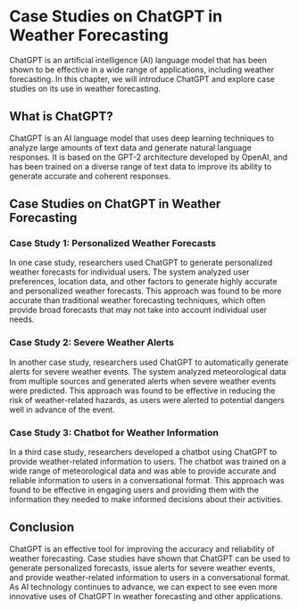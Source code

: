 Case Studies on ChatGPT in Weather Forecasting
==================================================================================

ChatGPT is an artificial intelligence (AI) language model that has been shown to be effective in a wide range of applications, including weather forecasting. In this chapter, we will introduce ChatGPT and explore case studies on its use in weather forecasting.

What is ChatGPT?
----------------

ChatGPT is an AI language model that uses deep learning techniques to analyze large amounts of text data and generate natural language responses. It is based on the GPT-2 architecture developed by OpenAI, and has been trained on a diverse range of text data to improve its ability to generate accurate and coherent responses.

Case Studies on ChatGPT in Weather Forecasting
----------------------------------------------

### Case Study 1: Personalized Weather Forecasts

In one case study, researchers used ChatGPT to generate personalized weather forecasts for individual users. The system analyzed user preferences, location data, and other factors to generate highly accurate and personalized weather forecasts. This approach was found to be more accurate than traditional weather forecasting techniques, which often provide broad forecasts that may not take into account individual user needs.

### Case Study 2: Severe Weather Alerts

In another case study, researchers used ChatGPT to automatically generate alerts for severe weather events. The system analyzed meteorological data from multiple sources and generated alerts when severe weather events were predicted. This approach was found to be effective in reducing the risk of weather-related hazards, as users were alerted to potential dangers well in advance of the event.

### Case Study 3: Chatbot for Weather Information

In a third case study, researchers developed a chatbot using ChatGPT to provide weather-related information to users. The chatbot was trained on a wide range of meteorological data and was able to provide accurate and reliable information to users in a conversational format. This approach was found to be effective in engaging users and providing them with the information they needed to make informed decisions about their activities.

Conclusion
----------

ChatGPT is an effective tool for improving the accuracy and reliability of weather forecasting. Case studies have shown that ChatGPT can be used to generate personalized forecasts, issue alerts for severe weather events, and provide weather-related information to users in a conversational format. As AI technology continues to advance, we can expect to see even more innovative uses of ChatGPT in weather forecasting and other applications.
